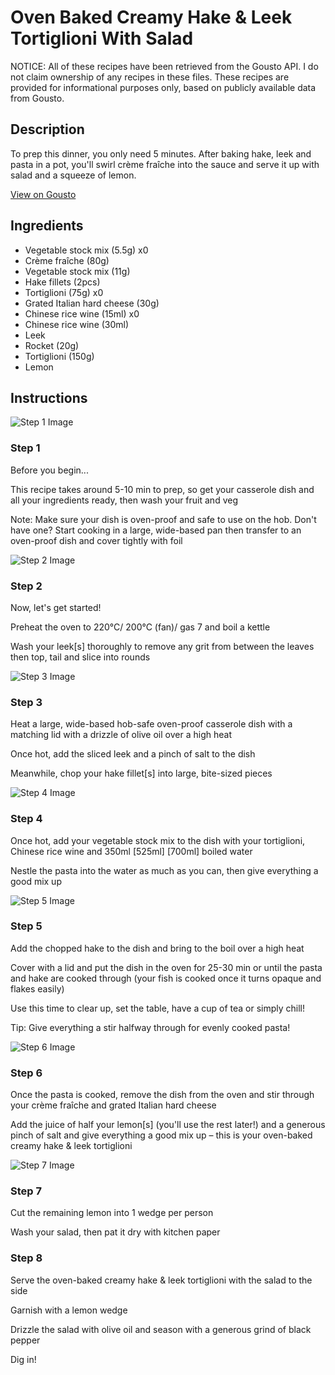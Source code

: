 # Oven Baked Creamy Hake & Leek Tortiglioni With Salad

NOTICE: All of these recipes have been retrieved from the Gousto API. I do not claim ownership of any recipes in these files. These recipes are provided for informational purposes only, based on publicly available data from Gousto.

## Description

To prep this dinner, you only need 5 minutes. After baking hake, leek and pasta in a pot, you'll swirl crème fraîche into the sauce and serve it up with salad and a squeeze of lemon. 

[View on Gousto](https://www.gousto.co.uk/recipes/cookbook/oven-baked-creamy-hake-spinach-tortiglioni-with-rocket)

## Ingredients

- Vegetable stock mix (5.5g) x0
- Crème fraîche (80g)
- Vegetable stock mix (11g)
- Hake fillets (2pcs)
- Tortiglioni (75g) x0
- Grated Italian hard cheese (30g)
- Chinese rice wine (15ml) x0
- Chinese rice wine (30ml)
- Leek
- Rocket (20g)
- Tortiglioni (150g)
- Lemon

## Instructions

![Step 1 Image](https://production-media.gousto.co.uk/cms/recipe-step-image/Step-1-1713879389103-x200.jpg)

### Step 1

Before you begin...

This recipe takes around 5-10 min to prep, so get your casserole dish and all your ingredients ready, then wash your fruit and veg

Note: Make sure your dish is oven-proof and safe to use on the hob. Don't have one? Start cooking in a large, wide-based pan then transfer to an oven-proof dish and cover tightly with foil

![Step 2 Image](https://production-media.gousto.co.uk/cms/recipe-step-image/Step-2-1713879395046-x200.jpg)

### Step 2

Now, let's get started!

Preheat the oven to 220°C/ 200°C (fan)/ gas 7 and boil a kettle

Wash your leek[s] thoroughly to remove any grit from between the leaves then top, tail and slice into rounds

![Step 3 Image](https://production-media.gousto.co.uk/cms/recipe-step-image/Step-3-1713879400946-x200.jpg)

### Step 3

Heat a large, wide-based hob-safe oven-proof casserole dish with a matching lid with a drizzle of olive oil over a high heat

Once hot, add the sliced leek and a pinch of salt to the dish

Meanwhile, chop your hake fillet[s] into large, bite-sized pieces

![Step 4 Image](https://production-media.gousto.co.uk/cms/recipe-step-image/Step-4-1713879406689-x200.jpg)

### Step 4

Once hot, add your vegetable stock mix to the dish with your tortiglioni, Chinese rice wine and 350ml <span class="text-purple">[525ml]</span> <span class="text-danger">[700ml]</span> boiled water

Nestle the pasta into the water as much as you can, then give everything a good mix up

![Step 5 Image](https://production-media.gousto.co.uk/cms/recipe-step-image/Step-5-1713879413479-x200.jpg)

### Step 5

Add the chopped hake to the dish and bring to the boil over a high heat

Cover with a lid and put the dish in the oven for 25-30 min or until the pasta and hake are cooked through (your fish is cooked once it turns opaque and flakes easily)

Use this time to clear up, set the table, have a cup of tea or simply chill!

Tip: Give everything a stir halfway through for evenly cooked pasta!

![Step 6 Image](https://production-media.gousto.co.uk/cms/recipe-step-image/Step-6-1713879446320-x200.jpg)

### Step 6

Once the pasta is cooked, remove the dish from the oven and stir through your crème fraîche and grated Italian hard cheese

Add the juice of half your lemon[s] (you'll use the rest later!) and a generous pinch of salt and give everything a good mix up – this is your oven-baked creamy hake & leek tortiglioni

![Step 7 Image](https://production-media.gousto.co.uk/cms/recipe-step-image/Step-7-1713879479117-x200.jpg)

### Step 7

Cut the remaining lemon into 1 wedge per person

Wash your salad, then pat it dry with kitchen paper

### Step 8

Serve the oven-baked creamy hake & leek tortiglioni with the salad to the side

Garnish with a lemon wedge

Drizzle the salad with olive oil and season with a generous grind of black pepper

Dig in!

